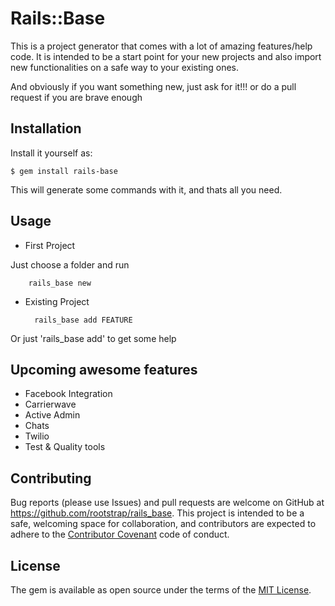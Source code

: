 # Rails::Base

This is a project generator that comes with a lot of amazing features/help code.
It is intended to be a start point for your new projects and also import new functionalities on a safe way to your existing ones.

And obviously if you want something new, just ask for it!!! or do a pull request if you are brave enough

## Installation

Install it yourself as:

    $ gem install rails-base

This will generate some commands with it, and thats all you need.

## Usage

* First Project

Just choose a folder and run
		
		rails_base new

* Existing Project


		rails_base add FEATURE

Or just 'rails_base add' to get some help

## Upcoming awesome features

* Facebook Integration
* Carrierwave
* Active Admin
* Chats
* Twilio
* Test & Quality tools


## Contributing

Bug reports (please use Issues) and pull requests are welcome on GitHub at https://github.com/rootstrap/rails_base. This project is intended to be a safe, welcoming space for collaboration, and contributors are expected to adhere to the [Contributor Covenant](http://contributor-covenant.org) code of conduct.


## License

The gem is available as open source under the terms of the [MIT License](http://opensource.org/licenses/MIT).

